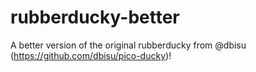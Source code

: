 # rubberducky-better
A better version of the original rubberducky from @dbisu (https://github.com/dbisu/pico-ducky)!
